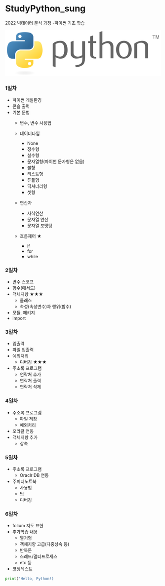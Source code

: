 # StudyPython_sung
2022 빅데이터 분석 과정 -파이썬 기초 학습


![파이썬](./image/python_logo_.png)
<!-- <img src='C:\STUDY\StudyPython_sung\image\python_logo_.png'\> -->


### 1일차
- 파이썬 개발환경
- 콘솔 출력
- 기본 문법
    - 변수, 변수 사용법
    - 데이터타입
        - None
        - 정수형
        - 실수형
        - 문자열형(파이썬 문자형은 없음)
        - 불형
        - 리스트형
        - 튜플형
        - 딕셔너리형
        - 셋형

     - 연산자
        - 사칙연산
        - 문자열 연산
        - 문자열 포맷팅

     - 흐름제어 ★
        - if
        - for
        - while
      

### 2일차
- 변수 스코프
- 함수(매서드)
- 객체지향 ★★★
   - 클래스
   - 속성(속성변수)과 행위(함수)
- 모듈, 패키지
- import


### 3일차
- 입출력
- 파일 입출력
- 예외처리
   - 디버깅 ★★★
- 주소록 프로그램
   - 연락처 추가
   - 연락처 출력
   - 연락처 삭제


### 4일차
- 주소록 프로그램
   - 파일 저장
   - 예외처리
- 오라클 연동
- 객체지향 추가
   - 상속


### 5일차
- 주소록 프로그램
   - Oraclr DB 연동
- 주피터노트북
   - 사용법
   - 팁
   - 디버깅


### 6일차
- folium 지도 표현
- 추가학습 내용
   - 열거형
   - 객체지향 고급(다중상속 등)
   - 반복문
   - 스레드/멀티프로세스
   - etc 등
- 코딩테스트

```python
print('Hello, Python!)
```